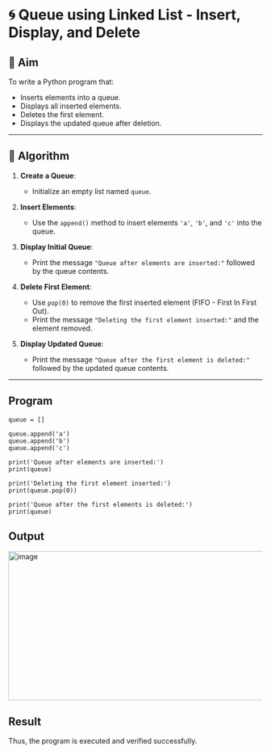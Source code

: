 # 🌀 Queue using Linked List - Insert, Display, and Delete

## 🎯 Aim

To write a Python program that:
- Inserts elements into a queue.
- Displays all inserted elements.
- Deletes the first element.
- Displays the updated queue after deletion.

---

## 🧠 Algorithm

1. **Create a Queue**:
   - Initialize an empty list named `queue`.

2. **Insert Elements**:
   - Use the `append()` method to insert elements `'a'`, `'b'`, and `'c'` into the queue.

3. **Display Initial Queue**:
   - Print the message `"Queue after elements are inserted:"` followed by the queue contents.

4. **Delete First Element**:
   - Use `pop(0)` to remove the first inserted element (FIFO - First In First Out).
   - Print the message `"Deleting the first element inserted:"` and the element removed.

5. **Display Updated Queue**:
   - Print the message `"Queue after the first element is deleted:"` followed by the updated queue contents.

---

## Program
~~~
queue = []

queue.append('a')
queue.append('b')
queue.append('c')

print('Queue after elements are inserted:')
print(queue)

print('Deleting the first element inserted:')
print(queue.pop(0))

print('Queue after the first elements is deleted:')
print(queue)
~~~

## Output
<img width="1053" height="295" alt="image" src="https://github.com/user-attachments/assets/f0c0fea3-2737-4c18-8aeb-f32f8c7c97ee" />

## Result
Thus, the program is executed and verified successfully.
